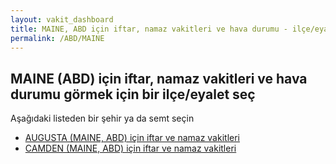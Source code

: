 ```yaml
---
layout: vakit_dashboard
title: MAINE, ABD için iftar, namaz vakitleri ve hava durumu - ilçe/eyalet seç
permalink: /ABD/MAINE
---
```


## MAINE (ABD) için iftar, namaz vakitleri ve hava durumu  görmek için bir ilçe/eyalet seç

Aşağıdaki listeden bir şehir ya da semt seçin

* [AUGUSTA (MAINE, ABD) için iftar ve namaz vakitleri](/ABD/MAINE/AUGUSTA)
* [CAMDEN (MAINE, ABD) için iftar ve namaz vakitleri](/ABD/MAINE/CAMDEN)

<script type="text/javascript">
  var GLOBAL_COUNTRY = 'ABD';
  var GLOBAL_CITY = 'MAINE';
  var GLOBAL_STATE = 'MAINE';
</script>

